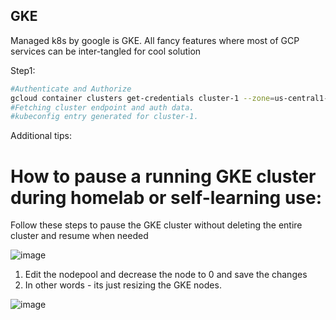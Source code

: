 ## GKE
Managed k8s by google is GKE. All fancy features where most of GCP services can be inter-tangled for cool solution

Step1:
```bash
#Authenticate and Authorize
gcloud container clusters get-credentials cluster-1 --zone=us-central1-c
#Fetching cluster endpoint and auth data.
#kubeconfig entry generated for cluster-1.
```

Additional tips:

# How to pause a running GKE cluster during homelab or self-learning use:

Follow these steps to pause the GKE cluster without deleting the entire cluster and resume when needed


![image](https://github.com/rajesh-sampathrajan/cka_in_8_weeks/assets/111441779/8b1b7f40-b793-4c3a-b3ac-1aab25dc65d2)

1. Edit the nodepool and decrease the node to 0 and save the changes 
2. In other words - its just resizing the GKE nodes.

![image](https://github.com/rajesh-sampathrajan/cka_in_8_weeks/assets/111441779/d583f7f6-801c-4c9b-8d1d-49d8c88a997e)
